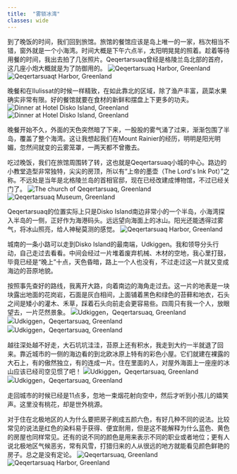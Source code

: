 ```yaml
---
title:  "雾锁冰湾"
classes: wide
---
```


到了晚饭的时间，我们回到旅馆。旅馆的餐馆应该是岛上唯一的一家，档次相当不错，窗外就是一个小海湾。时间大概是下午六点半，太阳明晃晃的照着。趁着等待用餐的时间，我出去拍了几张照片。Qeqertarsuaq曾经是格陵兰岛北部的首府，这几座小炮大概就是为了防御用的。
![Qeqertarsuaq Harbor, Greenland](https://ik.imagekit.io/wavelet/2019-Greenland/tr:n-blogs_w/_90A1849-Edit.jpg)
![Qeqertarsuaqt Harbor, Greenland](https://ik.imagekit.io/wavelet/2019-Greenland/tr:n-blogs_w/IMG_20190629_185814.jpg)

晚餐和在Ilulissat的时候一样精致，在如此靠北的区域，除了渔产丰富，蔬菜水果确实非常有限。好的餐馆就要在食材的新鲜和摆盘上下更多的功夫。
![Dinner at Hotel Disko Island, Greenland](https://ik.imagekit.io/wavelet/2019-Greenland/tr:n-blogs_w/00100lPORTRAIT_00100_BURST20190629190458410_COVER.jpg)
![Dinner at Hotel Disko Island, Greenland](https://ik.imagekit.io/wavelet/2019-Greenland/tr:n-blogs_w/IMG_20190629_190513.jpg)

晚餐开始不久，外面的天色突然暗了下来，一股股的雾气涌了过来，渐渐包围了半岛，覆盖了整个海湾。这让我想起我们在Mount Rainier的经历，明明是阳光明媚，忽然间就变的云雾笼罩，一两天都不曾撒去。

吃过晚饭，我们在旅馆周围转了转，这也就是Qeqertarsuaq小城的中心。路边的小教堂造型非常独特，尖尖的房顶，所以有“上帝的墨壶（The Lord's Ink Pot）”之称。不远处是当年是北格陵兰岛的首相官邸，现在已经改建成博物馆，不过已经关门了。
![The church of Qeqertarsuaq, Greenland](https://ik.imagekit.io/wavelet/2019-Greenland/tr:n-blogs_h/_90A1862.jpg)
![Qeqertarsuaq Museum, Greenland](https://ik.imagekit.io/wavelet/2019-Greenland/tr:n-blogs_w/_90A1868.jpg)

Qeqertarsuaq的位置实际上只是Disko Island南边非常小的一个半岛，小海湾探入半岛的一侧，正好作为海港码头。远远望向海面上的冰山。阳光还能透得过雾气，将冰山照亮，给人神秘莫测的感觉。
![Qeqertarsuaq Harbor, Greenland](https://ik.imagekit.io/wavelet/2019-Greenland/tr:n-blogs_w/_90A1883-Edit.jpg)

城南的一条小路可以走到Disko Island的最南端，Udkiggen。我和领导分头行动，自己走过去看看。中间会经过一片堆着废弃机械、木材的空地，我心里打鼓，毕竟已经是“晚上”十点，天色昏暗，路上一个人也没有，不过走过这一片就又变成海边的苔原地貌。

按照事先查好的路线，我离开大路，向着南边的海角走过去。这一片的地表是一块块露出地面的花岗岩，石面是灰白相间，上面铺着黑色和绿色的苔藓和地衣，石头之间是矮小的灌木、禾草，踩着石头向前走会更容易些。四周只有我一个人，放眼望去，一片茫然景象。
![Udkiggen，Qeqertarsuaq, Greenland](https://ik.imagekit.io/wavelet/2019-Greenland/tr:n-blogs_w/_90A1903.jpg)
![Udkiggen，Qeqertarsuaq, Greenland](https://ik.imagekit.io/wavelet/2019-Greenland/tr:n-blogs_h/IMG_20190629_225421.jpg)
![Udkiggen，Qeqertarsuaq, Greenland](https://ik.imagekit.io/wavelet/2019-Greenland/tr:n-blogs_w/_90A1911.jpg)


越往深处越不好走，大石坑坑洼洼，苔原上还有积水，我走到大约一半就退了回来。靠近城市的一侧的海边看的到北欧冰原上特有的彩色小屋。它们就建在裸露的大石上，有的傲然独立，有的连成一片。住在里面的人，对屋外海面上一座座的冰山应该已经司空见惯了吧！
![Udkiggen，Qeqertarsuaq, Greenland](https://ik.imagekit.io/wavelet/2019-Greenland/tr:n-blogs_w/_90A1898.jpg)
![Udkiggen，Qeqertarsuaq, Greenland](https://ik.imagekit.io/wavelet/2019-Greenland/tr:n-blogs_w/_90A1914.jpg)

走回城市的时候已经是11点多，忽地一束烟花射向空中，然后才听到小孩儿的嬉笑声。这里没有桃花，却是世外桃源。

对于住在北极地区的人为什么要把房子刷成五颜六色，有好几种不同的说法。比较常见的说法是红色的染料易于获得、便宜耐用，但是这不能解释为什么蓝色、黄色的房屋也同样常见。还有的说不同的颜色是用来表示不同的职业或者地位；更有人说北极地区气候恶劣，常有风雪，打猎归来的人从很远的地方就能看见颜色鲜艳的房子。总之是没有定论。
![Qeqertarsuaq, Greenland](https://ik.imagekit.io/wavelet/2019-Greenland/tr:n-blogs_w/IMG_20190629_231102.jpg)
![Qeqertarsuaq Harbor, Greenland](https://ik.imagekit.io/wavelet/2019-Greenland/tr:n-blogs_h/_90A1916-Edit.jpg)

